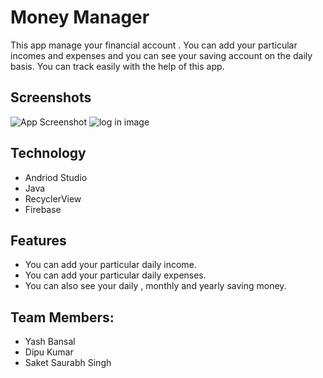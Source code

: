 
# Money Manager

This app manage your financial account . You can add your particular incomes and expenses
 and you can see your saving account on the daily basis. You can track easily with the help of this app.



## Screenshots

![App Screenshot](https://via.placeholder.com/468x300?text=App+Screenshot+Here)
![log in image](https://user-images.githubusercontent.com/86510520/131208909-d18bf9c4-fead-4204-bd42-2de391a0c218.jpg)


## Technology
* Andriod Studio
* Java
* RecyclerView
* Firebase




  
## Features

* You can add your particular daily income.
* You can add your particular daily expenses.
* You can also see your daily , monthly and yearly saving money.

  
## Team Members:

* Yash Bansal
* Dipu Kumar
* Saket Saurabh Singh 

  
